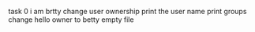 task 0 i am brtty change user ownership
print the user name
print groups  
change hello owner to betty
empty file  

